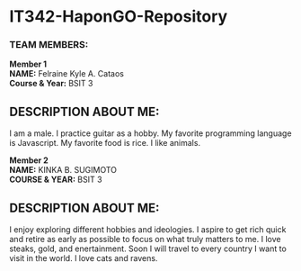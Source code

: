 # IT342-HaponGO-Repository

### TEAM MEMBERS:
**Member 1**<br>
**NAME:** Felraine Kyle A. Cataos<br>
**Course & Year:** BSIT 3

## DESCRIPTION ABOUT ME:
I am a male. I practice guitar as a hobby. My favorite programming language is Javascript. My favorite food is rice. I like animals.

**Member 2** <br>
**NAME:**  KINKA B. SUGIMOTO <br>
**COURSE & YEAR:**  BSIT 3 

## DESCRIPTION ABOUT ME:

I enjoy exploring different hobbies and ideologies. I aspire to get rich quick and retire as early as possible to focus on what truly matters to me. I love steaks, gold, and enertainment.
Soon I will travel to every country I want to visit in the world. I love cats and ravens.




